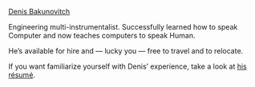 [Denis Bakunovitch](http://atzkey.org)

Engineering multi-instrumentalist. Successfully learned how to speak Computer and now teaches computers to speak Human.

He’s available for hire and — lucky you — free to travel and to relocate.

If you want familiarize yourself with Denis’ experience, take a look at [his résumé](http://atzkey.org/cv.pdf).
